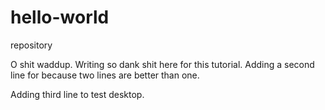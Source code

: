 # hello-world
repository

O shit waddup. Writing so dank shit here for this tutorial.
Adding a second line for because two lines are better than one.

Adding third line to test desktop.